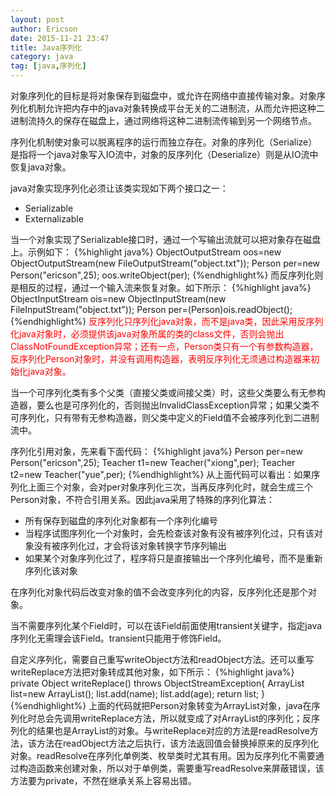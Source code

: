 ```yaml
---
layout: post
author: Ericson
date: 2015-11-21 23:47
title: Java序列化
category: java
tag: [java,序列化]
---
```


对象序列化的目标是将对象保存到磁盘中，或允许在网络中直接传输对象。对象序列化机制允许把内存中的java对象转换成平台无关的二进制流，从而允许把这种二进制流持久的保存在磁盘上，通过网络将这种二进制流传输到另一个网络节点。

序列化机制使对象可以脱离程序的运行而独立存在。对象的序列化（Serialize）是指将一个java对象写入IO流中，对象的反序列化（Deserialize）则是从IO流中恢复java对象。

java对象实现序列化必须让该类实现如下两个接口之一：
<ul>
	<li>Serializable</li>
	<li>Externalizable</li>
</ul>
当一个对象实现了Serializable接口时，通过一个写输出流就可以把对象存在磁盘上。示例如下：
{%highlight java%}
ObjectOutputStream oos=new ObjectOutputStream(new FileOutputStream("object.txt"));
Person per=new Person("ericson",25);
oos.writeObject(per);
{%endhighlight%}
而反序列化则是相反的过程，通过一个输入流来恢复对象。如下所示：
{%highlight java%}
ObjectInputStream ois=new ObjectInputStream(new FileInputStream("object.txt"));
Person per=(Person)ois.readObject();
{%endhighlight%}
<font color="red">反序列化只序列化java对象，而不是java类，因此采用反序列化java对象时，必须提供该java对象所属的类的class文件，否则会抛出ClassNotFoundException异常；还有一点，Person类只有一个有参数构造器，反序列化Person对象时，并没有调用构造器，表明反序列化无须通过构造器来初始化java对象。</font>

当一个可序列化类有多个父类（直接父类或间接父类）时，这些父类要么有无参构造器，要么也是可序列化的，否则抛出InvalidClassException异常；如果父类不可序列化，只有带有无参构造器，则父类中定义的Field值不会被序列化到二进制流中。

序列化引用对象，先来看下面代码：
{%highlight java%}
Person per=new Person("ericson",25);
Teacher t1=new Teacher("xiong",per);
Teacher t2=new Teacher("yue",per);
{%endhighlight%}
从上面代码可以看出：如果序列化上面三个对象，会对per对象序列化三次，当再反序列化时，就会生成三个Person对象，不符合引用关系。因此java采用了特殊的序列化算法：
<ul>
	<li>所有保存到磁盘的序列化对象都有一个序列化编号</li>
	<li>当程序试图序列化一个对象时，会先检查该对象有没有被序列化过，只有该对象没有被序列化过，才会将该对象转换字节序列输出</li>
	<li>如果某个对象序列化过了，程序将只是直接输出一个序列化编号，而不是重新序列化该对象</li>
</ul>
在序列化对象代码后改变对象的值不会改变序列化的内容，反序列化还是那个对象。

当不需要序列化某个Field时，可以在该Field前面使用transient关键字，指定java序列化无需理会该Field。transient只能用于修饰Field。

自定义序列化，需要自己重写writeObject方法和readObject方法。还可以重写writeReplace方法把对象转成其他对象，如下所示：
{%highlight java%}
private Object writeReplace() throws ObjectStreamException{
	ArrayList<Object> list=new ArrayList<Object>();
	list.add(name);
	list.add(age);
	return list;
}
{%endhighlight%}
上面的代码就把Person对象转变为ArrayList对象，java在序列化时总会先调用writeReplace方法，所以就变成了对ArrayList的序列化；反序列化的结果也是ArrayList的对象。与writeReplace对应的方法是readResolve方法，该方法在readObject方法之后执行，该方法返回值会替换掉原来的反序列化对象。readResolve在序列化单例类、枚举类时尤其有用。因为反序列化不需要通过构造函数来创建对象，所以对于单例类，需要重写readResolve来屏蔽错误，该方法要为private，不然在继承关系上容易出错。